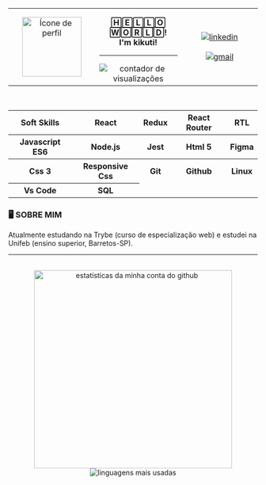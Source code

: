 <table align="center">
  <tr>
    <td width="180" align="center">
      <a href="https://github.com/kikutii">
        <img align="center" width="120px" src="https://avatars.githubusercontent.com/u/12498746?s=400&u=3a18bbe9442e24787a8a37edba6efb8953ce150b&v=4" alt="Ícone de perfil" />
      </a>
    </td>
    <td width="180" align="center">
      <p><b>🄷🄴🄻🄻🄾 🅆🄾🅁🄻🄳!<br/ >I'm kikuti!</b></p>
      <hr />
      <!---https://github.com/antonkomarev/github-profile-views-counter--->
      <img src="https://komarev.com/ghpvc/?username=kikutii&color=7c00ff&label=views&style=flat-square" alt="contador de visualizações"/>
    </td>
    <td width="180" align="center">
      <!---https://shields.io/category/build--->
      <a href="https://www.linkedin.com/in/jo%C3%A3o-victor-kikuti-96a12020a/">
        <img align="center" src="https://img.shields.io/badge/LinkedIn-7c00ff?style=for-the-badge&logo=linkedin&logoColor=fff&labelColor=0fa36b?" alt="linkedin"/>
      </a>
      <br />
      <br />
      <a href="https://mail.google.com/mail/u/0/?fs=1&to=joaovictorkikuti@gmail.com&su=T%C3%ADtulo&body=Conte%C3%BAdo&tf=cm">
        <img align="center" src="https://img.shields.io/badge/Gmail-7c00ff?style=for-the-badge&logo=gmail&logoColor=fff&labelColor=0fa36b?" alt="gmail"/>
      </a>
    </td>
  </tr>
</table>

<br />

<div align="center">
  <table>
    <tr>
      <th>Soft Skills</th>
      <th>React</th>
      <th>Redux</th>
      <th>React Router</th>
      <th>RTL</th>
    </tr>
    <tr>
      <th>Javascript ES6</th>
      <th>Node.js</th>
      <th>Jest</th>
      <th>Html 5</th>
      <th>Figma</th>
    </tr>
    <tr>
      <th>Css 3</th>
      <th>Responsive Css</th>
      <th>Git</th>
      <th>Github</th>
      <th>Linux</th>
    </tr>
    <tr>
      <th>Vs Code</th>
      <th>SQL</th>
    </tr>
  </table>
  <h3 align="left">🖥️ SOBRE MIM</h3>

  <p align="left">Atualmente estudando na Trybe (curso de especialização web) e estudei na Unifeb (ensino superior, Barretos-SP).</p>
</div>

<hr />

<div align="center">
  <br />

  <img align="center" width="400px" src="https://github-readme-stats.vercel.app/api?username=kikutii&show_icons=true&theme=dark&title_color=7c00ff&text_color=fff&icon_color=7c00ff&bg_color=0d1117&locale=en&border_radius=8&cache_seconds=1800" alt="estatísticas da minha conta do github"/>

  <img align="center" src="https://github-readme-stats.vercel.app/api/top-langs/?username=kikutii&layout=compact&text_color=fff&bg_color=0d1117&locale=en&border_radius=8&cache_seconds=1800&theme=dark&title_color=7c00ff&custom_title=Linguagens Mais Usadas" alt="linguagens mais usadas"/>
</div>
